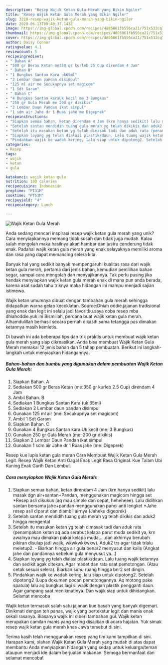 ```yaml
---
description: "Resep Wajik Ketan Gula Merah yang Bikin Ngiler"
title: "Resep Wajik Ketan Gula Merah yang Bikin Ngiler"
slug: 3220-resep-wajik-ketan-gula-merah-yang-bikin-ngiler
date: 2020-06-13T00:40:37.143Z
image: https://img-global.cpcdn.com/recipes/4805061fb556ca21/751x532cq70/wajik-ketan-gula-merah-foto-resep-utama.jpg
thumbnail: https://img-global.cpcdn.com/recipes/4805061fb556ca21/751x532cq70/wajik-ketan-gula-merah-foto-resep-utama.jpg
cover: https://img-global.cpcdn.com/recipes/4805061fb556ca21/751x532cq70/wajik-ketan-gula-merah-foto-resep-utama.jpg
author: Daisy Conner
ratingvalue: 4.1
reviewcount: 5
recipeingredient:
- " Bahan A"
- "500 gr Beras Ketan me350 gr kurleb 25 Cup direndam 4 Jam"
- " Bahan B"
- "1 Bungkus Santan Kara uk65ml"
- "2 Lembar daun pandan disimpul"
- "125 ml air me Secukupnya set magicom"
- "1 Sdt Garam"
- " Bahan C"
- "4 Bungkus Santan karaUk kecil me 3 Bungkus"
- "250 gr Gula Merah me 200 gr dikikis"
- "2 Lembar Daun Pandan ikat simpul"
- "1 sdm air Jahe dr 1 Ruas jahe me Digeprek"
recipeinstructions:
- "Siapkan semua bahan, ketan direndam 4 Jam (krn hanya sedikit) lalu masak dgn air+santan+Pandan, menggunakan magicom hingga set *Resep asli dikukus (aq mau simple dan cepat, heheheee). Lalu didihkan santan bersama jahe+pandan menggunakan panci anti lengket *Jahe resep asli diparut dan diambil airnya (Jaheku digeprek)"
- "Setelah santan mendidih tuang gula merah yg telah dikikis dan aduk2 hingga mengental"
- "Setelah itu masukan ketan yg telah dimasak tadi dan aduk rata (penampakan ketan aq ada serabut kelapa parut muda sedikit ya, krn awalnya mau dimakan pakai kelapa muda,....dan akhirnya berubah pikiran disulap jadi wajik, wkwkwkkwkw). Aduk2 trs agar tidak trlalu meletup2. Biarkan hingga air gula benar2 menyusut dan kalis (Angkat jahe dan pandannya sebelum gula menyusut ya...)"
- "Siapkan loyang yg telah dialasi plastik/daun. Lalu tuang wajik ketannya dan sedikit agak ditekan. Agar madet dan rata saat pemotongan. (Atau cetak sesuai selera). Biarkan suhu ruang hingga bnr2 set dingin."
- "Pindahkan wajik ke wadah kering, lalu siap untuk dipotong2. Setelah dipotong2 (Lupa dokumen pocan pemotongannya. Aq motong pake spatula) lalu aq bungkus lagi si wajik dengan plastik pengganti daun. Agar gampang saat menikmatinya. Dan wajik siap untuk dihidangkan. Selamat mencoba"
categories:
- Resep
tags:
- wajik
- ketan
- gula

katakunci: wajik ketan gula 
nutrition: 180 calories
recipecuisine: Indonesian
preptime: "PT31M"
cooktime: "PT53M"
recipeyield: "4"
recipecategory: Lunch

---
```



![Wajik Ketan Gula Merah](https://img-global.cpcdn.com/recipes/4805061fb556ca21/751x532cq70/wajik-ketan-gula-merah-foto-resep-utama.jpg)

Anda sedang mencari inspirasi resep wajik ketan gula merah yang unik? Cara menyiapkannya memang tidak susah dan tidak juga mudah. Kalau salah mengolah maka hasilnya akan hambar dan justru cenderung tidak enak. Padahal wajik ketan gula merah yang enak selayaknya memiliki aroma dan rasa yang dapat memancing selera kita.

Banyak hal yang sedikit banyak mempengaruhi kualitas rasa dari wajik ketan gula merah, pertama dari jenis bahan, kemudian pemilihan bahan segar, sampai cara mengolah dan menyajikannya. Tak perlu pusing jika hendak menyiapkan wajik ketan gula merah enak di mana pun anda berada, karena asal sudah tahu triknya maka hidangan ini mampu menjadi sajian istimewa.

Wajik ketan umumnya dibuat dengan tambahan gula merah sehingga didapatkan warna gelap kecoklatan. Source:Dhiah oddie.jajanan tradisional yang enak dan legit ini selalu jadi favoritku.saya coba resep mba dhiahoddie.yuk ini Bismillah, perdana buat wajik ketan gula merah. Alhamdulillah berhasil secara pernah dikasih sama tetangga pas dimakan ketannya masih kemletis.


Di bawah ini ada beberapa tips dan trik praktis untuk membuat wajik ketan gula merah yang siap dikreasikan. Anda bisa membuat Wajik Ketan Gula Merah memakai 12 jenis bahan dan 5 tahap pembuatan. Berikut ini langkah-langkah untuk menyiapkan hidangannya.

<!--inarticleads1-->

##### Bahan-bahan dan bumbu yang digunakan dalam pembuatan Wajik Ketan Gula Merah:

1. Siapkan  Bahan. A
1. Sediakan 500 gr Beras Ketan (me:350 gr kurleb 2.5 Cup) direndam 4 Jam
1. Ambil  Bahan. B
1. Sediakan 1 Bungkus Santan Kara (uk.65ml)
1. Sediakan 2 Lembar daun pandan disimpul
1. Gunakan 125 ml air (me: Secukupnya set magicom)
1. Ambil 1 Sdt Garam
1. Siapkan  Bahan. C
1. Gunakan 4 Bungkus Santan kara.Uk kecil (me: 3 Bungkus)
1. Gunakan 250 gr Gula Merah (me: 200 gr dikikis)
1. Siapkan 2 Lembar Daun Pandan ikat simpul
1. Gunakan 1 sdm air Jahe dr 1 Ruas jahe (me: Digeprek)


Resep kue lupis ketan gula merah Cara Membuat Wajik Ketan Gula Merah Legit. Resep Wajik Ketan Anti Gagal Enak Legit Rasa Original. Kue Talam Ubi Kuning Enak Gurih Dan Lembut. 

<!--inarticleads2-->

##### Cara menyiapkan Wajik Ketan Gula Merah:

1. Siapkan semua bahan, ketan direndam 4 Jam (krn hanya sedikit) lalu masak dgn air+santan+Pandan, menggunakan magicom hingga set *Resep asli dikukus (aq mau simple dan cepat, heheheee). Lalu didihkan santan bersama jahe+pandan menggunakan panci anti lengket *Jahe resep asli diparut dan diambil airnya (Jaheku digeprek)
1. Setelah santan mendidih tuang gula merah yg telah dikikis dan aduk2 hingga mengental
1. Setelah itu masukan ketan yg telah dimasak tadi dan aduk rata (penampakan ketan aq ada serabut kelapa parut muda sedikit ya, krn awalnya mau dimakan pakai kelapa muda,....dan akhirnya berubah pikiran disulap jadi wajik, wkwkwkkwkw). Aduk2 trs agar tidak trlalu meletup2. - Biarkan hingga air gula benar2 menyusut dan kalis (Angkat jahe dan pandannya sebelum gula menyusut ya...)
1. Siapkan loyang yg telah dialasi plastik/daun. Lalu tuang wajik ketannya dan sedikit agak ditekan. Agar madet dan rata saat pemotongan. (Atau cetak sesuai selera). Biarkan suhu ruang hingga bnr2 set dingin.
1. Pindahkan wajik ke wadah kering, lalu siap untuk dipotong2. Setelah dipotong2 (Lupa dokumen pocan pemotongannya. Aq motong pake spatula) lalu aq bungkus lagi si wajik dengan plastik pengganti daun. Agar gampang saat menikmatinya. Dan wajik siap untuk dihidangkan. Selamat mencoba


Wajik ketan termasuk salah satu jajanan kue basah yang banyak digemari. Dinikmati dengan teh panas, wajik yang bertekstur legit dan manis enak sekali rasanya. Biasanya wajik ini diberi tambahan gul. Wajik ketan merupakan camilan manis yang sering disajikan di acara hajatan. Yuk simak resep wajik ketan gula merah khas Jawa tersebut di sini. 

Terima kasih telah menggunakan resep yang tim kami tampilkan di sini. Harapan kami, olahan Wajik Ketan Gula Merah yang mudah di atas dapat membantu Anda menyiapkan hidangan yang sedap untuk keluarga/teman ataupun menjadi ide dalam berjualan makanan. Semoga bermanfaat dan selamat mencoba!

